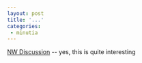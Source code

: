 ```yaml
---
layout: post
title: '...'
categories:
 - minutia
---
```


<a href="http://pub95.ezboard.com/fnextwavefrm21.showMessage?topicID=51.topic">NW Discussion</a> -- yes, this is quite interesting

